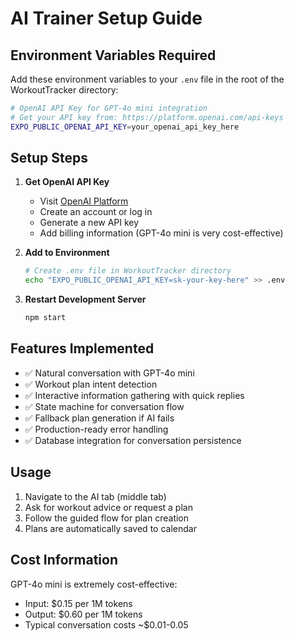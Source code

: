 # AI Trainer Setup Guide

## Environment Variables Required

Add these environment variables to your `.env` file in the root of the WorkoutTracker directory:

```bash
# OpenAI API Key for GPT-4o mini integration
# Get your API key from: https://platform.openai.com/api-keys
EXPO_PUBLIC_OPENAI_API_KEY=your_openai_api_key_here
```

## Setup Steps

1. **Get OpenAI API Key**
   - Visit [OpenAI Platform](https://platform.openai.com/api-keys)
   - Create an account or log in
   - Generate a new API key
   - Add billing information (GPT-4o mini is very cost-effective)

2. **Add to Environment**
   ```bash
   # Create .env file in WorkoutTracker directory
   echo "EXPO_PUBLIC_OPENAI_API_KEY=sk-your-key-here" >> .env
   ```

3. **Restart Development Server**
   ```bash
   npm start
   ```

## Features Implemented

- ✅ Natural conversation with GPT-4o mini
- ✅ Workout plan intent detection
- ✅ Interactive information gathering with quick replies
- ✅ State machine for conversation flow
- ✅ Fallback plan generation if AI fails
- ✅ Production-ready error handling
- ✅ Database integration for conversation persistence

## Usage

1. Navigate to the AI tab (middle tab)
2. Ask for workout advice or request a plan
3. Follow the guided flow for plan creation
4. Plans are automatically saved to calendar

## Cost Information

GPT-4o mini is extremely cost-effective:
- Input: $0.15 per 1M tokens
- Output: $0.60 per 1M tokens
- Typical conversation costs ~$0.01-0.05
